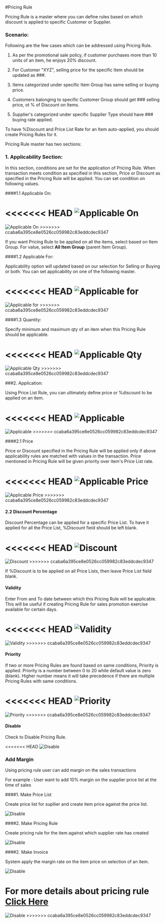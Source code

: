#Pricing Rule

Pricing Rule is a master where you can define rules based on which discount is applied to specific Customer or Supplier.
### Scenario:

Following are the few cases which can be addressed using Pricing Rule.

1. As per the promotional sale policy, if customer purchases more than 10 units of an item, he enjoys 20% discount. 

2. For Customer "XYZ", selling price for the specific Item should be updated as ###.

3. Items categorized under specific Item Group has same selling or buying price.

4. Customers balonging to specific Customer Group should get ### selling price, ot % of Discount on Items.

5. Supplier's categorized under specific Supplier Type should have ### buying rate applied.

To have %Discount and Price List Rate for an Item auto-applied, you should create Pricing Rules for it.

Pricing Rule master has two sections:

### 1. Applicability Section:

In this section, conditions are set for the application of Pricing Rule. When transaction meets condition as specified in this section, Price or Discount as specified in the Pricing Rule will be applied. You can set condition on following values.

####1.1 Applicable On:

<<<<<<< HEAD
<img alt="Applicable On" class="screenshot" src="/docs/assets/img/articles/pricing-rule-on.png">
=======
<img alt="Applicable On" class="screenshot" src="{{docs_base_url}}/assets/img/articles/pricing-rule-on.png">
>>>>>>> ccaba6a395ce8e0526cc059982c83eddcdec9347

If you want Pricing Rule to be applied on all the items, select based on Item Group. For value, select **All Item Group** (parent Item Group).

####1.2 Applicable For:

Applicability option will updated based on our selection for Selling or Buying or both. You can set applicability on one of the following master.

<<<<<<< HEAD
<img alt="Applicable for" class="screenshot" src="/docs/assets/img/articles/pricing-rule-for.png">
=======
<img alt="Applicable for" class="screenshot" src="{{docs_base_url}}/assets/img/articles/pricing-rule-for.png">
>>>>>>> ccaba6a395ce8e0526cc059982c83eddcdec9347

####1.3 Quantity:

Specify minimum and maximum qty of an item when this Pricing Rule should be applicable.

<<<<<<< HEAD
<img alt="Applicable Qty" class="screenshot" src="/docs/assets/img/articles/pricing-rule-qty.png">
=======
<img alt="Applicable Qty" class="screenshot" src="{{docs_base_url}}/assets/img/articles/pricing-rule-qty.png">
>>>>>>> ccaba6a395ce8e0526cc059982c83eddcdec9347

###2. Application:

Using Price List Rule, you can ultimately define price or %discount to be applied on an item.

<<<<<<< HEAD
<img alt="Applicable" class="screenshot" src="/docs/assets/img/articles/pricing-rule-application.png">
=======
<img alt="Applicable" class="screenshot" src="{{docs_base_url}}/assets/img/articles/pricing-rule-application.png">
>>>>>>> ccaba6a395ce8e0526cc059982c83eddcdec9347

####2.1 Price

Price or Discount specified in the Pricing Rule will be applied only if above applicability rules are matched with values in the transaction. Price mentioned in Pricing Rule will be given priority over item's Price List rate.

<<<<<<< HEAD
<img alt="Applicable Price" class="screenshot" src="/docs/assets/img/articles/pricing-rule-price.png">
=======
<img alt="Applicable Price" class="screenshot" src="{{docs_base_url}}/assets/img/articles/pricing-rule-price.png">
>>>>>>> ccaba6a395ce8e0526cc059982c83eddcdec9347

#### 2.2 Discount Percentage

Discount Percentage can be applied for a specific Price List. To have it applied for all the Price List, %Discount field should be left blank.

<<<<<<< HEAD
<img alt="Discount" class="screenshot" src="/docs/assets/img/articles/pricing-rule-discount.png">
=======
<img alt="Discount" class="screenshot" src="{{docs_base_url}}/assets/img/articles/pricing-rule-discount.png">
>>>>>>> ccaba6a395ce8e0526cc059982c83eddcdec9347

If %Discount is to be applied on all Price Lists, then leave Price List field blank.

#### Validity

Enter From and To date between which this Pricing Rule will be applicable. This will be useful if creating Pricing Rule for sales promotion exercise available for certain days.

<<<<<<< HEAD
<img alt="Validity" class="screenshot" src="/docs/assets/img/articles/pricing-rule-validity.png">
=======
<img alt="Validity" class="screenshot" src="{{docs_base_url}}/assets/img/articles/pricing-rule-validity.png">
>>>>>>> ccaba6a395ce8e0526cc059982c83eddcdec9347

#### Priority

If two or more Pricing Rules are found based on same conditions, Priority is applied. Priority is a number between 0 to 20 while default value is zero (blank). Higher number means it will take precedence if there are multiple Pricing Rules with same conditions.

<<<<<<< HEAD
<img alt="Priority" class="screenshot" src="/docs/assets/img/articles/pricing-rule-priority.png">
=======
<img alt="Priority" class="screenshot" src="{{docs_base_url}}/assets/img/articles/pricing-rule-priority.png">
>>>>>>> ccaba6a395ce8e0526cc059982c83eddcdec9347

#### Disable

Check to Disable Pricing Rule.

<<<<<<< HEAD
<img alt="Disable" class="screenshot" src="/docs/assets/img/articles/pricing-rule-disable.png">

### Add Margin

Using pricing rule user can add margin on the sales transactions

For example :  User want to add 10% margin on the supplier price list at the time of sales

####1. Make Price List

Create price list for supllier and create item price against the price list.

<img alt="Disable" class="screenshot" src="/docs/assets/img/articles/price-list.png">


####2. Make Pricing Rule 

Create pricing rule for the item against which supplier rate has created

<img alt="Disable" class="screenshot" src="/docs/assets/img/articles/pricing-rule-margin.png">

####2. Make Invoice

System apply the margin rate on the item price on selection of an item.

<img alt="Disable" class="screenshot" src="/docs/assets/img/articles/pricing-rule-invoice.png">

For more details about pricing rule [Click Here](/docs/user/manual/en/selling/articles/adding-margin.html)
=======
<img alt="Disable" class="screenshot" src="{{docs_base_url}}/assets/img/articles/pricing-rule-disable.png">
>>>>>>> ccaba6a395ce8e0526cc059982c83eddcdec9347

<!-- markdown -->